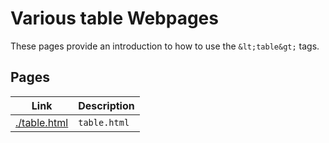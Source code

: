 # Various table Webpages

These pages provide an introduction to how to use the `&lt;table&gt;` tags.

## Pages

| Link | Description |
| -- | -- |
| [./table.html](./table.html) | `table.html` |
